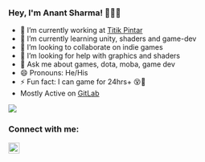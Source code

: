 ### Hey, I'm Anant Sharma! 🐱‍👤👾

- 🔭 I’m currently working at [Titik Pintar](https://titikpintar.id/)
- 🌱 I’m currently learning unity, shaders and game-dev
- 👯 I’m looking to collaborate on indie games
- 🤔 I’m looking for help with graphics and shaders
- 💬 Ask me about games, dota, moba, game dev
- 😄 Pronouns: He/His
- ⚡ Fun fact: I can game for 24hrs+ 😵🤩
- Mostly Active on [GitLab](https://gitlab.com/ananttheant)

<img src="https://github-readme-stats.vercel.app/api?username=ananttheant&&show_icons=true&title_color=ffffff&icon_color=bb2acf&text_color=daf7dc&bg_color=191919">

### Connect with me:

[<img align="left" alt="codeSTACKr | LinkedIn" width="22px" src="https://cdn.jsdelivr.net/npm/simple-icons@v3/icons/linkedin.svg" />][linkedin]

<br/>


[linkedin]: https://www.linkedin.com/in/anant-sharma-game/

